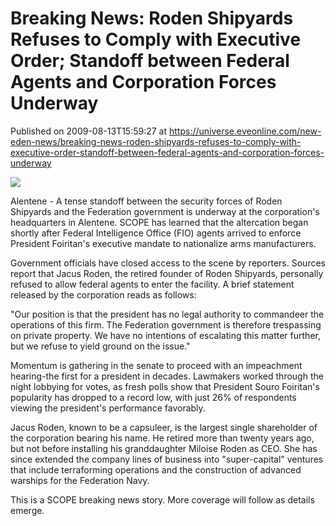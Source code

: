 # Breaking News: Roden Shipyards Refuses to Comply with Executive Order; Standoff between Federal Agents and Corporation Forces Underway
Published on 2009-08-13T15:59:27 at https://universe.eveonline.com/new-eden-news/breaking-news-roden-shipyards-refuses-to-comply-with-executive-order-standoff-between-federal-agents-and-corporation-forces-underway

![](http://www.eve-mercury.net/images/mercurybanner.png)  
  
Alentene - A tense standoff between the security forces of Roden Shipyards and the Federation government is underway at the corporation's headquarters in Alentene. SCOPE has learned that the altercation began shortly after Federal Intelligence Office (FIO) agents arrived to enforce President Foiritan's executive mandate to nationalize arms manufacturers.

Government officials have closed access to the scene by reporters. Sources report that Jacus Roden, the retired founder of Roden Shipyards, personally refused to allow federal agents to enter the facility. A brief statement released by the corporation reads as follows:

"Our position is that the president has no legal authority to commandeer the operations of this firm. The Federation government is therefore trespassing on private property. We have no intentions of escalating this matter further, but we refuse to yield ground on the issue."

Momentum is gathering in the senate to proceed with an impeachment hearing-the first for a president in decades. Lawmakers worked through the night lobbying for votes, as fresh polls show that President Souro Foiritan's popularity has dropped to a record low, with just 26% of respondents viewing the president's performance favorably.

Jacus Roden, known to be a capsuleer, is the largest single shareholder of the corporation bearing his name. He retired more than twenty years ago, but not before installing his granddaughter Miloise Roden as CEO. She has since extended the company lines of business into "super-capital" ventures that include terraforming operations and the construction of advanced warships for the Federation Navy.

This is a SCOPE breaking news story. More coverage will follow as details emerge.
